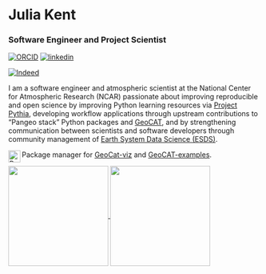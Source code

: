 # Julia Kent


### Software Engineer and Project Scientist

<!--
**jukent/jukent** is a ✨ _special_ ✨ repository because its `README.md` (this file) appears on your GitHub profile.

Here are some ideas to get you started:

- 🔭 I’m currently working on ...
- 🌱 I’m currently learning ...
- 👯 I’m looking to collaborate on ...
- 🤔 I’m looking for help with ...
- 💬 Ask me about ...
- 📫 How to reach me: ...
- 😄 Pronouns: ...
- ⚡ Fun fact: ...
-->

[![ORCID](https://img.shields.io/static/v1?label=ORCID&message=0000-0002-5611-8986&color=green&style=flat-square&logo=orcid)](https://orcid.org/0000-0002-5611-8986)
[![linkedin](https://img.shields.io/static/v1?label=&message=LinkedIn&color=0077B5&style=flat-square&logo=linkedin)](https://www.linkedin.com/in/julia-kent-330a8588/)

[![Indeed](https://img.shields.io/badge/indeed-003A9B?style=for-the-badge&logo=indeed&logoColor=white)](https://profile.indeed.com/p/juliak-yty6ycw)

I am a software engineer and atmospheric scientist at the National Center for Atmospheric Research (NCAR) passionate about improving reproducible and open science by improving Python learning resources via [Project Pythia](https://projectpythia.org/), developing workflow applications through upstream contributions to “Pangeo stack” Python packages and [GeoCAT](https://geocat.ucar.edu/), and by strengthening communication between scientists and software developers through community management of [Earth System Data Science (ESDS)](https://ncar.github.io/esds/).

<picture><source media="(prefers-color-scheme: dark)" srcset="https://raw.githubusercontent.com/simple-icons/simple-icons/develop/assets/readme/python-white.svg"><source media="(prefers-color-scheme: light)" srcset="https://raw.githubusercontent.com/simple-icons/simple-icons/develop/icons/python.svg"><img src="https://raw.githubusercontent.com/simple-icons/simple-icons/develop/icons/python.svg" alt="Python" align=left width=24 height=24></picture>
Package manager for [GeoCat-viz](https://github.com/NCAR/geocat-viz) and [GeoCAT-examples](https://github.com/NCAR/geocat-examples).

<a href="https://github.com/jukent/github-readme-stats">
  <img height=200 align="center" src="https://github-readme-stats.vercel.app/api?username=jukent&theme=dark&rank_icon=github" />
</a>
<a href="https://github.com/jukent/convoychat">
  <img height=200 align="center" src="https://github-readme-stats.vercel.app/api/top-langs?username=jukent&layout=compact&langs_count=8&card_width=320&theme=dark" />
</a>
